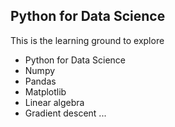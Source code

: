 ## Python for Data Science

This is the learning ground to explore
 - Python for Data Science
 - Numpy
 - Pandas
 - Matplotlib
 - Linear algebra
 - Gradient descent
 ...
